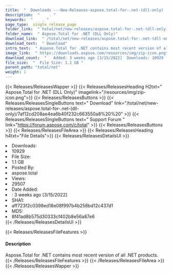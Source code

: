 ```yaml
---
title:  "  Downloads ---New-Releases-aspose.total-for-.net-(dll-only) . " 
description:  "    . " 
keywords:  "    . " 
page_type:  single_release_page
folder_link:  " total/net/new-releases/aspose.total-for-.net-(dll-only)/"
folder_name:  " Aspose.Total for .NET (DLL Only)"
download_link:  " /total/net/new-releases/aspose.total-for-.net-(dll-only)/7af12cd208ae4ea6b40f232c663550a8"
download_text:  " Download"
intro_text:  " Aspose.Total for .NET contains most recent version of all .NET products."
image_link:  " https://downloads.aspose.com/resources/img/zip-icon.png"
download_count:  "   Added: 3 weeks ago [3/15/2022]  Downloads: 10929  Views: 29506"
file_size:  "  File Size: 1.1 GB "
parent_path: "total/net"
weight: 1 
---
```


{{< Releases/ReleasesWapper >}}
  {{< Releases/ReleasesHeading H2txt=" Aspose.Total for .NET (DLL Only)" imagelink="/resources/img/zip-icon.png">}}
  {{< Releases/ReleasesButtons >}}
    {{< Releases/ReleasesSingleButtons text=" Download" link="/total/net/new-releases/aspose.total-for-.net-(dll-only)/7af12cd208ae4ea6b40f232c663550a8%20%20" >}}
    {{< Releases/ReleasesSingleButtons text=" Support Forum " link="https://forum.aspose.com/c/total" >}}
  {{< Releases/ReleasesButtons >}}
  {{< Releases/ReleasesFileArea >}}
    {{< Releases/ReleasesHeading h4txt="File Details">}}
    {{< Releases/ReleasesDetailsUl >}}
             <li>Downloads:</li><li>10929</li><li>File Size:</li><li>1.1 GB</li><li>Posted By:</li><li>aspose.total</li><li>Views:</li><li>29507</li><li>Date Added:</li><li>: 3 weeks ago [3/15/2022]</li><li>SHA1:</li><li>aff723f2c0398ed18e08f997b4b258bd12c437d1</li><li>MD5:</li><li>8f41ad8b575d30333cf402b8e56a87e6</li>
    {{< /Releases/ReleasesDetailsUl >}}

  {{< Releases/ReleasesFileFeatures >}}
      <h4>Description</h4><div class="HTMLDescription">Aspose.Total for .NET contains most recent version of all .NET products.</div>
  {{< /Releases/ReleasesFileFeatures >}}
 {{< /Releases/ReleasesFileArea >}}
{{< /Releases/ReleasesWapper >}}


